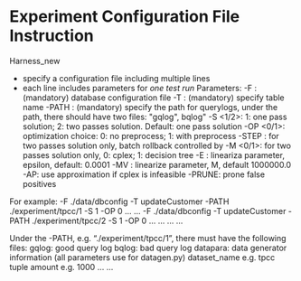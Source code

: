# Experiment Configuration File Instruction
Harness_new
- specify a configuration file including multiple lines
- each line includes parameters for *one test run*
Parameters:
 -F <filename>: (mandatory) database configuration file
 -T <tablename>: (mandatory) specify table name
 -PATH <path>: (mandatory) specify the path for querylogs, under the path, there should have two files: "gqlog", bqlog"
 -S <1/2>: 1: one pass solution; 2: two passes solution. Default: one pass solution
 -OP <0/1>: optimization choice: 0: no preprocess; 1: with preprocess
 -STEP <number>: for two passes solution only, batch rollback controlled by <number>
 -M <0/1>: for two passes solution only, 0: cplex; 1: decision tree
 -E <number>: lineariza parameter, epsilon, default: 0.0001 
 -MV <number>: linearize parameter, M, default 1000000.0
 -AP: use approximation if cplex is infeasible
 -PRUNE: prone false positives

For example:
-F ./data/dbconfig -T updateCustomer -PATH ./experiment/tpcc/1 -S 1 -OP 0 … … 
-F ./data/dbconfig -T updateCustomer -PATH ./experiment/tpcc/2 -S 1 -OP 0 … …
… … 

Under the -PATH, e.g. “./experiment/tpcc/1”, there must have the following files:
gqlog: good query log
bqlog: bad query log
datapara: data generator information (all parameters use for datagen.py)
	dataset_name e.g. tpcc
	tuple amount e.g. 1000
	… …
